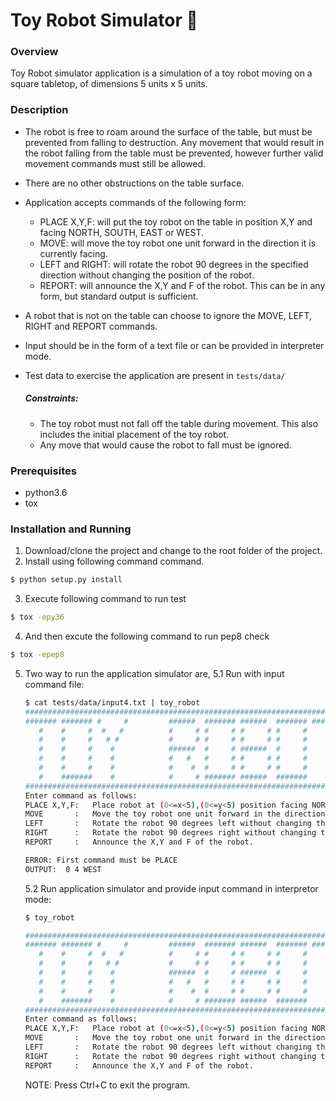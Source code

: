# Toy Robot Simulator 🤖
### Overview
Toy Robot simulator application is a simulation of a toy robot moving on a square tabletop, of dimensions 5 units x 5 units.

### Description
- The robot is free to roam around the surface of the table, but must be prevented from falling to destruction. Any movement that would result in the robot falling from the table must be prevented, however further valid movement commands must still be allowed.
- There are no other obstructions on the table surface.
- Application accepts commands of the following form:
    - PLACE X,Y,F: will put the toy robot on the table in position X,Y and facing NORTH, SOUTH, EAST or WEST.
    - MOVE: will move the toy robot one unit forward in the direction it is currently facing.
    - LEFT and RIGHT: will rotate the robot 90 degrees in the specified direction without changing the position of the robot.
    - REPORT: will announce the X,Y and F of the robot. This can be in any form, but standard output is sufficient.
- A robot that is not on the table can choose to ignore the MOVE, LEFT, RIGHT
  and REPORT commands.
- Input should be in the form of a text file or can be provided in interpreter mode.
- Test data to exercise the application are present in `tests/data/`
 
    ##### Constraints:

    - The toy robot must not fall off the table during movement. This also includes the initial placement of the toy robot.
    - Any move that would cause the robot to fall must be ignored.
### Prerequisites
- python3.6
- tox
### Installation and Running

1. Download/clone the project and change to the root folder of the project.
2. Install using following command command.
```sh
$ python setup.py install
```
3. Execute following command to run test
```sh
$ tox -epy36
```
4. And then excute the following command to run pep8 check
 ```sh
$ tox -epep8
```
5. Two way to run the application simulator are,
    5.1 Run with input command file:
    ```sh
    $ cat tests/data/input4.txt | toy_robot
    #######################################################################
    ####### ####### #     #         ######  ####### ######  ####### #######
       #    #     #  #   #          #     # #     # #     # #     #    #
       #    #     #   # #           #     # #     # #     # #     #    #
       #    #     #    #            ######  #     # ######  #     #    #
       #    #     #    #            #   #   #     # #     # #     #    #
       #    #     #    #            #    #  #     # #     # #     #    #
       #    #######    #            #     # ####### ######  #######    #
    #######################################################################
    Enter command as follows:
    PLACE X,Y,F:   Place robot at (0<=x<5),(0<=y<5) position facing NORTH, EAST, SOUTH or WEST. Example: PLACE 3,4,WEST
    MOVE       :   Move the toy robot one unit forward in the direction it is currently facing.
    LEFT       :   Rotate the robot 90 degrees left without changing the position of the robot.
    RIGHT      :   Rotate the robot 90 degrees right without changing the position of the robot.
    REPORT     :   Announce the X,Y and F of the robot.
    
    ERROR: First command must be PLACE
    OUTPUT:  0 4 WEST
    ```
    5.2 Run application simulator and provide input command in interpretor mode:
    ```sh
    $ toy_robot

    #######################################################################
    ####### ####### #     #         ######  ####### ######  ####### #######
       #    #     #  #   #          #     # #     # #     # #     #    #
       #    #     #   # #           #     # #     # #     # #     #    #
       #    #     #    #            ######  #     # ######  #     #    #
       #    #     #    #            #   #   #     # #     # #     #    #
       #    #     #    #            #    #  #     # #     # #     #    #
       #    #######    #            #     # ####### ######  #######    #
    #######################################################################
    Enter command as follows:
    PLACE X,Y,F:   Place robot at (0<=x<5),(0<=y<5) position facing NORTH, EAST, SOUTH or WEST. Example: PLACE 3,4,WEST
    MOVE       :   Move the toy robot one unit forward in the direction it is currently facing.
    LEFT       :   Rotate the robot 90 degrees left without changing the position of the robot.
    RIGHT      :   Rotate the robot 90 degrees right without changing the position of the robot.
    REPORT     :   Announce the X,Y and F of the robot.
    ```
    NOTE: Press Ctrl+C to exit the program.
    



